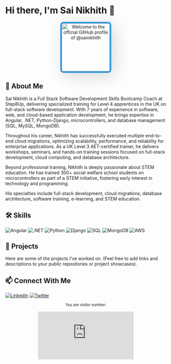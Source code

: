 # Hi there, I'm Sai Nikhith 👋

<p align="center"> <img src="ledprofile.gif?raw=true" alt="Welcome to the official GitHub profile of @sainikhith" style="border: 5px solid #3498db; border-radius: 10px; box-shadow: 10px 10px 50px rgba(0, 0, 0, 0.15); width: 150px;"></p>

## 🚀 About Me

Sai Nikhith is a Full Stack Software Development Skills Bootcamp Coach at Step8Up, delivering specialized training for Level 4 apprentices in the UK on full-stack software development. With 7 years of experience in software, web, and cloud-based application development, he brings expertise in Angular, .NET, Python-Django, microcontrollers, and database management (SQL, MySQL, MongoDB).

Throughout his career, Nikhith has successfully executed multiple end-to-end cloud migrations, optimizing scalability, performance, and reliability for enterprise applications. As a UK Level 3 AET-certified trainer, he delivers workshops, seminars, and hands-on training sessions focused on full-stack development, cloud computing, and database architecture.

Beyond professional training, Nikhith is deeply passionate about STEM education. He has trained 300+ social welfare school students on microcontrollers as part of a STEM initiative, fostering early interest in technology and programming.

His specialties include full-stack development, cloud migrations, database architecture, software training, e-learning, and STEM education.

## 🛠️ Skills

![Angular](https://img.shields.io/badge/Angular-DD0031?style=for-the-badge&logo=angular&logoColor=white)
![.NET](https://img.shields.io/badge/.NET-512BD4?style=for-the-badge&logo=dotnet&logoColor=white)
![Python](https://img.shields.io/badge/Python-3776AB?style=for-the-badge&logo=python&logoColor=white)
![Django](https://img.shields.io/badge/Django-092E20?style=for-the-badge&logo=django&logoColor=white)
![SQL](https://img.shields.io/badge/SQL-025E8C?style=for-the-badge&logo=sql&logoColor=white)
![MongoDB](https://img.shields.io/badge/MongoDB-4EA94B?style=for-the-badge&logo=mongodb&logoColor=white)
![AWS](https://img.shields.io/badge/AWS-232F3E?style=for-the-badge&logo=amazon-aws&logoColor=white)

## 📂 Projects

Here are some of the projects I've worked on. (Feel free to add links and descriptions to your public repositories or project showcases).

## 📫 Connect With Me

[![LinkedIn](https://img.shields.io/badge/LinkedIn-0077B5?style=for-the-badge&logo=linkedin&logoColor=white)](https://linkedin.com/in/srisainikhith)
[![Twitter](https://img.shields.io/badge/Twitter-1DA1F2?style=for-the-badge&logo=twitter&logoColor=white)](https://x.com/srisainikhith)

<div align="center">
  
<sup>You are visitor number:</sup>

![Hit counter](https://smallcounter.com/count.php?c_style=14&id=1739436690)

</div>
